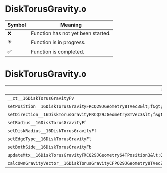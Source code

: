 # DiskTorusGravity.o
| Symbol | Meaning 
| ------------- | ------------- 
| :x: | Function has not yet been started. 
| :eight_pointed_black_star: | Function is in progress. 
| :white_check_mark: | Function is completed. 


# DiskTorusGravity.o
| Symbol | Decompiled? |
| ------------- | ------------- |
| `__ct__16DiskTorusGravityFv` | :white_check_mark: |
| `setPosition__16DiskTorusGravityFRCQ29JGeometry8TVec3&lt;f&gt;` | :white_check_mark: |
| `setDirection__16DiskTorusGravityFRCQ29JGeometry8TVec3&lt;f&gt;` | :white_check_mark: |
| `setRadius__16DiskTorusGravityFf` | :white_check_mark: |
| `setDiskRadius__16DiskTorusGravityFf` | :white_check_mark: |
| `setEdgeType__16DiskTorusGravityFl` | :white_check_mark: |
| `setBothSide__16DiskTorusGravityFb` | :white_check_mark: |
| `updateMtx__16DiskTorusGravityFRCQ29JGeometry64TPosition3&lt;Q29JGeometry38TMatrix34&lt;Q29JGeometry13SMatrix34C&lt;f&gt;&gt;&gt;` | :x: |
| `calcOwnGravityVector__16DiskTorusGravityCFPQ29JGeometry8TVec3&lt;f&gt;PfRCQ29JGeometry8TVec3&lt;f&gt;` | :x: |

